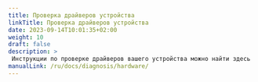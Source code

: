 ```yaml
---
title: Проверка драйверов устройства
linkTitle: Проверка драйверов устройства
date: 2023-09-14T10:01:35+02:00
weight: 10
draft: false
description: >
 Инструкции по проверке драйверов вашего устройства можно найти здесь
manualLink: /ru/docs/diagnosis/hardware/
---
```

